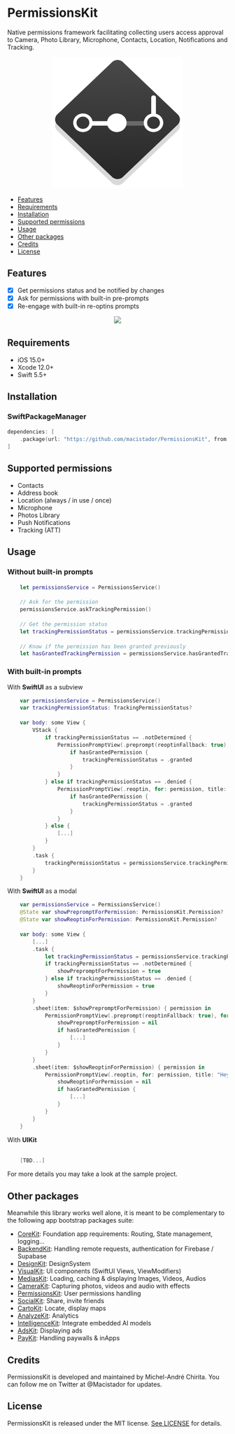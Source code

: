 # PermissionsKit
Native permissions framework facilitating collecting users access approval to Camera, Photo Library, Microphone, Contacts, Location, Notifications and Tracking.

<p align="center">
  <img src="https://github.com/macistador/PermissionsKit/blob/main/IconPermissionsKit.png"  width="300" height="300"/>
</p>

- [Features](#features)
- [Requirements](#requirements)
- [Installation](#installation)
- [Supported permissions](#Supported_permissions)
- [Usage](#usage)
- [Other packages](#other-packages)
- [Credits](#credits)
- [License](#license)

## Features

- [x] Get permissions status and be notified by changes
- [x] Ask for permissions with built-in pre-prompts 
- [x] Re-engage with built-in re-optins prompts 

<p align="center">
  <img src="https://github.com/macistador/PermissionsKit/blob/main/demo.gif"/>
</p>

## Requirements

- iOS 15.0+
- Xcode 12.0+
- Swift 5.5+

## Installation

### SwiftPackageManager

```swift
dependencies: [
    .package(url: "https://github.com/macistador/PermissionsKit", from: "0.0.4")
]
```

## Supported permissions

- Contacts
- Address book
- Location (always / in use / once)
- Microphone
- Photos Library
- Push Notifications
- Tracking (ATT)


## Usage

### Without built-in prompts

```swift
    let permissionsService = PermissionsService()
        
    // Ask for the permission
    permissionsService.askTrackingPermission()
        
    // Get the permission status
    let trackingPermissionStatus = permissionsService.trackingPermissionStatus
    
    // Know if the permission has been granted previously
    let hasGrantedTrackingPermission = permissionsService.hasGrantedTrackingPermission
```


### With built-in prompts

With __SwiftUI__ as a subview 
```swift
    var permissionsService = PermissionsService()
    var trackingPermissionStatus: TrackingPermissionStatus?
    
    var body: some View {
        VStack {
            if trackingPermissionStatus == .notDetermined {
                PermissionPromptView(.preprompt(reoptinFallback: true), for: permission, title: "Hey there we need this permission!") { hasGrantedPermission in
                    if hasGrantedPermission {
                        trackingPermissionStatus = .granted
                    }
                }
            } else if trackingPermissionStatus == .denied {
                PermissionPromptView(.reoptin, for: permission, title: "Hey there please change your mind!") { hasGrantedPermission in
                    if hasGrantedPermission {
                        trackingPermissionStatus = .granted
                    }
                }
            } else {
                [...]
            }      
        }
        .task {
            trackingPermissionStatus = permissionsService.trackingPermissionStatus
        }
    }
```


With __SwiftUI__ as a modal
```swift
    var permissionsService = PermissionsService()
    @State var showPrepromptForPermission: PermissionsKit.Permission?
    @State var showReoptinForPermission: PermissionsKit.Permission?
    
    var body: some View {
        [...]
        .task {
            let trackingPermissionStatus = permissionsService.trackingPermissionStatus
            if trackingPermissionStatus == .notDetermined {
                showPrepromptForPermission = true
            } else if trackingPermissionStatus == .denied {
                showReoptinForPermission = true
            }
        }
        .sheet(item: $showPrepromptForPermission) { permission in
            PermissionPromptView(.preprompt(reoptinFallback: true), for: permission, title: "Hey there we need this permission!") { hasGrantedPermission in
                showPrepromptForPermission = nil
                if hasGrantedPermission {
                    [...]
                }
            }
        }
        .sheet(item: $showReoptinForPermission) { permission in
            PermissionPromptView(.reoptin, for: permission, title: "Hey there please change your mind!") { hasGrantedPermission in
                showReoptinForPermission = nil
                if hasGrantedPermission {
                    [...]
                }
            }
        }
    }
```

With __UIKit__
```swift
    
    [TBD...]

```


For more details you may take a look at the sample project.

## Other packages

Meanwhile this library works well alone, it is meant to be complementary to the following app bootstrap packages suite: 

- [CoreKit](https://github.com/macistador/CoreKit): Foundation app requirements: Routing, State management, logging...
- [BackendKit](https://github.com/macistador/BackendKit): Handling remote requests, authentication for Firebase / Supabase
- [DesignKit](https://github.com/macistador/DesignKit): DesignSystem
- [VisualKit](https://github.com/macistador/VisualKit): UI components (SwiftUI Views, ViewModifiers)
- [MediasKit](https://github.com/macistador/MediasKit): Loading, caching & displaying Images, Videos, Audios
- [CameraKit](https://github.com/macistador/CameraKit): Capturing photos, videos and audio with effects
- [PermissionsKit](https://github.com/macistador/PermissionsKit): User permissions handling
- [SocialKit](https://github.com/macistador/SocialKit): Share, invite friends
- [CartoKit](https://github.com/macistador/CartoKit): Locate, display maps
- [AnalyzeKit](https://github.com/macistador/AnalyzeKit): Analytics
- [IntelligenceKit](https://github.com/macistador/IntelligenceKit): Integrate embedded AI models
- [AdsKit](https://github.com/macistador/AdsKit): Displaying ads
- [PayKit](https://github.com/macistador/PayKit): Handling paywalls & inApps

## Credits

PermissionsKit is developed and maintained by Michel-André Chirita. You can follow me on Twitter at @Macistador for updates.

## License

PermissionsKit is released under the MIT license. [See LICENSE](https://github.com/macistador/permissionskit/blob/master/LICENSE) for details.
